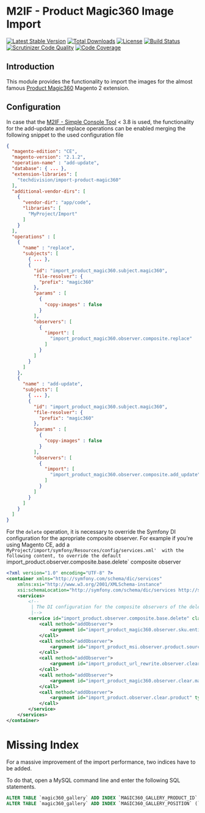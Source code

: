 # M2IF - Product Magic360 Image Import

[![Latest Stable Version](https://img.shields.io/packagist/v/techdivision/import-product-magic360.svg?style=flat-square)](https://packagist.org/packages/techdivision/import-product-magic360) 
 [![Total Downloads](https://img.shields.io/packagist/dt/techdivision/import-product-magic360.svg?style=flat-square)](https://packagist.org/packages/techdivision/import-product-magic360)
 [![License](https://img.shields.io/packagist/l/techdivision/import-product-magic360.svg?style=flat-square)](https://packagist.org/packages/techdivision/import-product-magic360)
 [![Build Status](https://img.shields.io/travis/techdivision/import-product-magic360/master.svg?style=flat-square)](http://travis-ci.org/techdivision/import-product-magic360)
 [![Scrutinizer Code Quality](https://img.shields.io/scrutinizer/g/techdivision/import-product-magic360/master.svg?style=flat-square)](https://scrutinizer-ci.com/g/techdivision/import-product-magic360/?branch=master) [![Code Coverage](https://img.shields.io/scrutinizer/coverage/g/techdivision/import-product-magic360/master.svg?style=flat-square)](https://scrutinizer-ci.com/g/techdivision/import-product-magic360/?branch=master)

## Introduction

This module provides the functionality to import the images for the almost famous 
[Product Magic360](https://www.magictoolbox.com/magic360/) Magento 2 extension.

## Configuration

In case that the [M2IF - Simple Console Tool](https://github.com/techdivision/import-cli-simple) < 3.8
is used, the functionality for the add-update and replace operations can be enabled merging the following 
snippet to the used configuration file

```json
{
  "magento-edition": "CE",
  "magento-version": "2.1.2",
  "operation-name" : "add-update",
  "database": { ... },
  "extension-libraries": [
    "techdivision/import-product-magic360"
  ],
  "additional-vendor-dirs": [
    {
      "vendor-dir": "app/code",
      "libraries": [
        "MyProject/Import"
      ]
    }
  ],
  "operations" : [
    {
      "name" : "replace",
      "subjects": [
        { ... },
        {
          "id": "import_product_magic360.subject.magic360",
          "file-resolver": {
            "prefix": "magic360"
          },
          "params" : [
            {
              "copy-images" : false
            }
          ],
          "observers": [
            {
              "import": [
                "import_product_magic360.observer.composite.replace"
              ]
            }
          ]
        }
      ]
    },
    {
      "name" : "add-update",
      "subjects": [
        { ... },
        {
          "id": "import_product_magic360.subject.magic360",
          "file-resolver": {
            "prefix": "magic360"
          },
          "params" : [
            {
              "copy-images" : false
            }
          ],
          "observers": [
            {
              "import": [
                "import_product_magic360.observer.composite.add_update"
              ]
            }
          ]
        }
      ]
    }
  ]
}
```

For the `delete` operation, it is necessary to override the Symfony DI configuration for the apropriate composite
observer. For example if you're using Magento CE, add a `MyProject/import/symfony/Resources/config/services.xml' 
with the following content, to override the default `import_product.observer.composite.base.delete` composite observer

```xml
<?xml version="1.0" encoding="UTF-8" ?>
<container xmlns="http://symfony.com/schema/dic/services"
    xmlns:xsi="http://www.w3.org/2001/XMLSchema-instance"
    xsi:schemaLocation="http://symfony.com/schema/dic/services http://symfony.com/schema/dic/services/services-1.0.xsd">
    <services>
        <!--
         | The DI configuration for the composite observers of the delete operation.
         |-->
        <service id="import_product.observer.composite.base.delete" class="TechDivision\Import\Observers\GenericCompositeObserver">
            <call method="addObserver">
                <argument id="import_product_magic360.observer.sku.entity.id.mapping" type="service"/>
            </call>
            <call method="addObserver">
                <argument id="import_product_msi.observer.product.source.item.default" type="service"/>
            </call>
            <call method="addObserver">
                <argument id="import_product_url_rewrite.observer.clear.url.rewrite" type="service"/>
            </call>
            <call method="addObserver">
                <argument id="import_product_magic360.observer.clear.magic360" type="service"/>
            </call>
            <call method="addObserver">
                <argument id="import_product.observer.clear.product" type="service"/>
            </call>
        </service>
    </services>
</container>
```

# Missing Index

For a massive improvement of the import performance, two indices have to be added.

To do that, open a MySQL command line and enter the following SQL statements.

```sql
ALTER TABLE `magic360_gallery` ADD INDEX `MAGIC360_GALLERY_PRODUCT_ID` (`product_id`);
ALTER TABLE `magic360_gallery` ADD INDEX `MAGIC360_GALLERY_POSITION` (`position`);
```